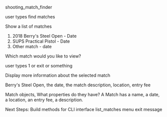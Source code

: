 
shooting_match_finder

user types find matches

Show a list of matches

1. 2018 Berry's Steel Open - Date
2. SUPS Practical Pistol - Date
3. Other match - date

Which match would you like to view?

user types 1 or exit or something

Display more information about the selected match

Berry's Steel Open, the date, the match description, location, entry fee

Match objects, What properties do they have?
A Match has a name, a date, a location, an entry fee, a description.


Next Steps:
Build methods for CLI interface
list_matches
menu
exit message
